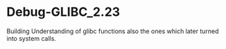 # Debug-GLIBC_2.23
Building Understanding of glibc functions also the ones which later turned into system calls.
